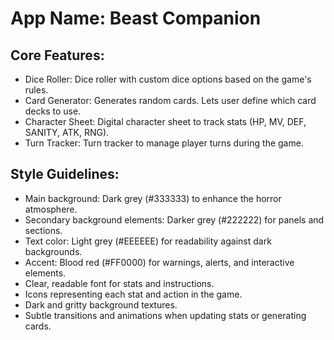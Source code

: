 # **App Name**: Beast Companion

## Core Features:

- Dice Roller: Dice roller with custom dice options based on the game's rules.
- Card Generator: Generates random cards. Lets user define which card decks to use.
- Character Sheet: Digital character sheet to track stats (HP, MV, DEF, SANITY, ATK, RNG).
- Turn Tracker: Turn tracker to manage player turns during the game.

## Style Guidelines:

- Main background: Dark grey (#333333) to enhance the horror atmosphere.
- Secondary background elements: Darker grey (#222222) for panels and sections.
- Text color: Light grey (#EEEEEE) for readability against dark backgrounds.
- Accent: Blood red (#FF0000) for warnings, alerts, and interactive elements.
- Clear, readable font for stats and instructions.
- Icons representing each stat and action in the game.
- Dark and gritty background textures.
- Subtle transitions and animations when updating stats or generating cards.
